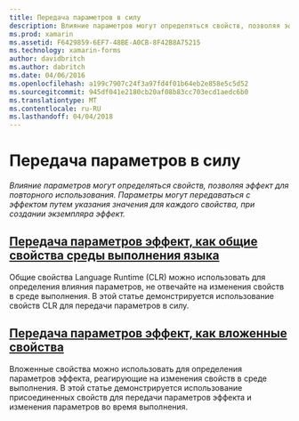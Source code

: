 ```yaml
---
title: Передача параметров в силу
description: Влияние параметров могут определяться свойств, позволяя эффект для повторного использования. Параметры могут передаваться с эффектом путем указания значения для каждого свойства, при создании экземпляра эффект.
ms.prod: xamarin
ms.assetid: F6429859-6EF7-48BE-A0CB-8F42B8A75215
ms.technology: xamarin-forms
author: davidbritch
ms.author: dabritch
ms.date: 04/06/2016
ms.openlocfilehash: a199c7907c24f3a97fd4f01b64eb2e858e5c5d52
ms.sourcegitcommit: 945df041e2180cb20af08b83cc703ecd1aedc6b0
ms.translationtype: MT
ms.contentlocale: ru-RU
ms.lasthandoff: 04/04/2018
---
```

# <a name="passing-parameters-to-an-effect"></a>Передача параметров в силу

_Влияние параметров могут определяться свойств, позволяя эффект для повторного использования. Параметры могут передаваться с эффектом путем указания значения для каждого свойства, при создании экземпляра эффект._

## <a name="passing-effect-parameters-as-common-language-runtime-propertiesclr-propertiesmd"></a>[Передача параметров эффект, как общие свойства среды выполнения языка](clr-properties.md)

Общие свойства Language Runtime (CLR) можно использовать для определения влияния параметров, не отвечайте на изменения свойств в среде выполнения. В этой статье демонстрируется использование свойств CLR для передачи параметров в силу.

## <a name="passing-effect-parameters-as-attached-propertiesattached-propertiesmd"></a>[Передача параметров эффект, как вложенные свойства](attached-properties.md)

Вложенные свойства можно использовать для определения параметров эффекта, реагирующие на изменения свойств в среде выполнения. В этой статье демонстрируется использование присоединенных свойств для передачи параметров эффекта и изменения параметров во время выполнения.

